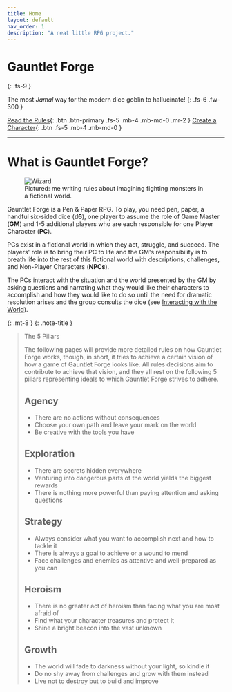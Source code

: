 ```yaml
---
title: Home
layout: default
nav_order: 1
description: "A neat little RPG project."
---
```


# Gauntlet Forge
{: .fs-9 }

The most _Jamal_ way for the modern dice goblin to hallucinate!
{: .fs-6 .fw-300 }

[Read the Rules](characters){: .btn .btn-primary .fs-5 .mb-4 .mb-md-0 .mr-2 }
[Create a Character](characters/character-creation){: .btn .fs-5 .mb-4 .mb-md-0 }

---

# What is Gauntlet Forge?

<figure>
  <img src="https://i.pinimg.com/originals/b9/9f/7f/b99f7f7dd09e7d34ff50f38dbd5c8501.jpg" alt="Wizard">
  <figcaption>Pictured: me writing rules about imagining fighting monsters in a fictional world.</figcaption>
</figure>

Gauntlet Forge is a Pen & Paper RPG. To play, you need pen, paper, a handful six-sided dice (**d6**), one player to assume the role of Game Master (**GM**) and 1-5 additional players who are each responsible for one Player Character (**PC**).

PCs exist in a fictional world in which they act, struggle, and succeed. The players' role is to bring their PC to life and the GM's responsibility is to breath life into the rest of this fictional world with descriptions, challenges, and Non-Player Characters (**NPCs**).

The PCs interact with the situation and the world presented by the GM by asking questions and narrating what they would like their characters to accomplish and how they would like to do so until the need for dramatic resolution arises and the group consults the dice (see [Interacting with the World](playing-the-game/interacting-with-the-world)).

{: .mt-8 }
{: .note-title }
> The 5 Pillars
>
> The following pages will provide more detailed rules on how Gauntlet Forge works, though, in short, it tries to achieve a certain vision of how a game of Gauntlet Forge looks like. All rules decisions aim to contribute to achieve that vision, and they all rest on the following 5 pillars representing ideals to which Gauntlet Forge strives to adhere.
>
> ## Agency
> 
> - There are no actions without consequences
> - Choose your own path and leave your mark on the world
> - Be creative with the tools you have
>
> ## Exploration
>
> - There are secrets hidden everywhere
> - Venturing into dangerous parts of the world yields the biggest rewards
> - There is nothing more powerful than paying attention and asking questions
>
> ## Strategy
>
> - Always consider what you want to accomplish next and how to tackle it
> - There is always a goal to achieve or a wound to mend
> - Face challenges and enemies as attentive and well-prepared as you can
>
> ## Heroism
>
> - There is no greater act of heroism than facing what you are most afraid of
> - Find what your character treasures and protect it
> - Shine a bright beacon into the vast unknown
>
> ## Growth
>
> - The world will fade to darkness without your light, so kindle it
> - Do no shy away from challenges and grow with them instead
> - Live not to destroy but to build and improve
